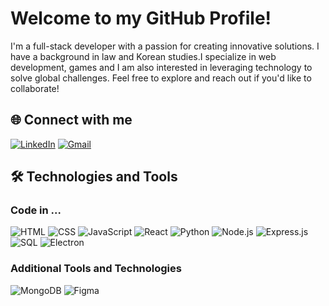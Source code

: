 # Welcome to my GitHub Profile!

I'm a full-stack developer with a passion for creating innovative solutions.
I have a background in law and Korean studies.I specialize in web development, games
and I am also interested in leveraging technology to solve global challenges.
Feel free to explore and reach out if you'd like to collaborate!

## 🌐 Connect with me
[![LinkedIn](https://img.shields.io/badge/-LinkedIn-blue?style=flat&logo=linkedin&logoColor=white)](https://linkedin.com/in/sakwe-j-bekombe-4b63b9259)
[![Gmail](https://img.shields.io/badge/-Gmail-red?style=flat&logo=gmail&logoColor=white)](mailto:sjerdiv@gmail.com)

## 🛠 Technologies and Tools

### Code in ...
![HTML](https://img.shields.io/badge/HTML-%23E34F26.svg?style=flat&logo=html5&logoColor=white)
![CSS](https://img.shields.io/badge/CSS-%231572B6.svg?style=flat&logo=css3&logoColor=white)
![JavaScript](https://img.shields.io/badge/JavaScript-%23F7DF1E.svg?style=flat&logo=javascript&logoColor=black)
![React](https://img.shields.io/badge/React-%2320232a.svg?style=flat&logo=react&logoColor=%2361DAFB)
![Python](https://img.shields.io/badge/Python-%233776AB.svg?style=flat&logo=python&logoColor=white)
![Node.js](https://img.shields.io/badge/Node.js-%2343853D.svg?style=flat&logo=node.js&logoColor=white)
![Express.js](https://img.shields.io/badge/Express.js-%23000000.svg?style=flat&logo=express&logoColor=white)
![SQL](https://img.shields.io/badge/SQL-%234B0082.svg?style=flat&logo=sqlite&logoColor=white)
![Electron](https://img.shields.io/badge/Electron-%2347848F.svg?style=flat&logo=electron&logoColor=white)

### Additional Tools and Technologies
![MongoDB](https://img.shields.io/badge/MongoDB-%2347A248.svg?style=flat&logo=mongodb&logoColor=white)
![Figma](https://img.shields.io/badge/Figma-%23F24E1E.svg?style=flat&logo=figma&logoColor=white)

